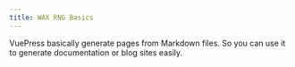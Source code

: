 ```yaml
---
title: WAX RNG Basics
---
```


VuePress basically generate pages from Markdown files. So you can use it to generate documentation or blog sites easily.
